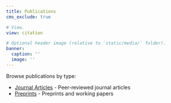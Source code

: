 ```yaml
---
title: Publications
cms_exclude: true

# View.
view: citation

# Optional header image (relative to `static/media/` folder).
banner:
  caption: ''
  image: ''
---
```


Browse publications by type:

- [Journal Articles](journal-articles/) - Peer-reviewed journal articles
- [Preprints](preprints/) - Preprints and working papers
